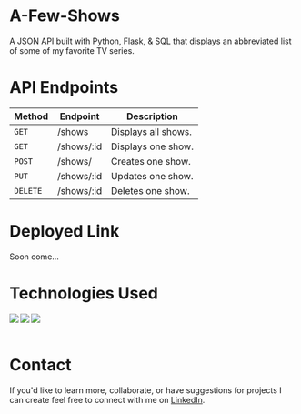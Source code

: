 # A-Few-Shows

A JSON API built with Python, Flask, & SQL that displays an abbreviated list of some of my favorite TV series.

# API Endpoints

| Method | Endpoint     | Description         |
| ------ | ------------ | --------------------|
| `GET`    | /shows       | Displays all shows. |
| `GET`    | /shows/:id   | Displays one show.  |
| `POST`   | /shows/      | Creates one show.   |
| `PUT`   | /shows/:id   | Updates one show.   |
| `DELETE` | /shows/:id   | Deletes one show.   |

# Deployed Link
Soon come...

# Technologies Used
<img align="left" img src="https://img.icons8.com/fluency/64/000000/python.png"/>
<img align="left" img src="https://img.icons8.com/cute-clipart/64/000000/flask.png"/>
<img align="left" img src="https://img.icons8.com/external-flaticons-lineal-color-flat-icons/64/000000/external-sql-computer-programming-flaticons-lineal-color-flat-icons.png"/>

<br></br>

# Contact
If you'd like to learn more, collaborate, or have suggestions for projects I can create feel free to connect with me on [LinkedIn](https://www.linkedin.com/in/ainsleybrundage/).
